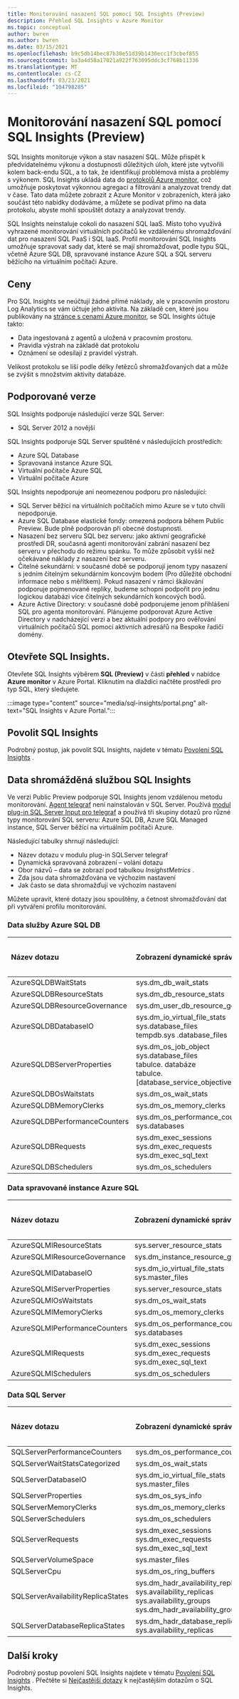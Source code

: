 ```yaml
---
title: Monitorování nasazení SQL pomocí SQL Insights (Preview)
description: Přehled SQL Insights v Azure Monitor
ms.topic: conceptual
author: bwren
ms.author: bwren
ms.date: 03/15/2021
ms.openlocfilehash: b9c5db14bec87b30e51d39b1430ecc1f3cbef855
ms.sourcegitcommit: ba3a4d58a17021a922f763095ddc3cf768b11336
ms.translationtype: MT
ms.contentlocale: cs-CZ
ms.lasthandoff: 03/23/2021
ms.locfileid: "104798285"
---
```

# <a name="monitor-your-sql-deployments-with-sql-insights-preview"></a>Monitorování nasazení SQL pomocí SQL Insights (Preview)
SQL Insights monitoruje výkon a stav nasazení SQL.  Může přispět k předvídatelnému výkonu a dostupnosti důležitých úloh, které jste vytvořili kolem back-endu SQL, a to tak, že identifikují problémová místa a problémy s výkonem. SQL Insights ukládá data do [protokolů Azure monitor](../logs/data-platform-logs.md), což umožňuje poskytovat výkonnou agregaci a filtrování a analyzovat trendy dat v čase. Tato data můžete zobrazit z Azure Monitor v zobrazeních, která jako součást této nabídky dodáváme, a můžete se podívat přímo na data protokolu, abyste mohli spouštět dotazy a analyzovat trendy.

SQL Insights neinstaluje cokoli do nasazení SQL IaaS. Místo toho využívá vyhrazené monitorování virtuálních počítačů ke vzdálenému shromažďování dat pro nasazení SQL PaaS i SQL IaaS.  Profil monitorování SQL Insights umožňuje spravovat sady dat, které se mají shromažďovat, podle typu SQL, včetně Azure SQL DB, spravované instance Azure SQL a SQL serveru běžícího na virtuálním počítači Azure.

## <a name="pricing"></a>Ceny

Pro SQL Insights se neúčtují žádné přímé náklady, ale v pracovním prostoru Log Analytics se vám účtuje jeho aktivita. Na základě cen, které jsou publikovány na [stránce s cenami Azure monitor](https://azure.microsoft.com/pricing/details/monitor/), se SQL Insights účtuje takto:

- Data ingestovaná z agentů a uložená v pracovním prostoru.
- Pravidla výstrah na základě dat protokolu
- Oznámení se odesílají z pravidel výstrah.

Velikost protokolu se liší podle délky řetězců shromažďovaných dat a může se zvýšit s množstvím aktivity databáze. 

## <a name="supported-versions"></a>Podporované verze 
SQL Insights podporuje následující verze SQL Server:

- SQL Server 2012 a novější

SQL Insights podporuje SQL Server spuštěné v následujících prostředích:

- Azure SQL Database
- Spravovaná instance Azure SQL
- Virtuální počítače Azure SQL
- Virtuální počítače Azure

SQL Insights nepodporuje ani neomezenou podporu pro následující:

- SQL Server běžící na virtuálních počítačích mimo Azure se v tuto chvíli nepodporuje.
- Azure SQL Database elastické fondy: omezená podpora během Public Preview. Bude plně podporován při obecné dostupnosti.  
- Nasazení bez serveru SQL bez serveru: jako aktivní geografické prostředí DR, současná agenti monitorování zabrání nasazení bez serveru v přechodu do režimu spánku. To může způsobit vyšší než očekávané náklady z nasazení bez serveru.  
- Čitelné sekundární: v současné době se podporují jenom typy nasazení s jedním čitelným sekundárním koncovým bodem (Pro důležité obchodní informace nebo s měřítkem). Pokud nasazení v rámci škálování podporuje pojmenované repliky, budeme schopni podpořit pro jednu logickou databázi více čitelných sekundárních koncových bodů.  
- Azure Active Directory: v současné době podporujeme jenom přihlášení SQL pro agenta monitorování. Plánujeme podporovat Azure Active Directory v nadcházející verzi a bez aktuální podpory pro ověřování virtuálních počítačů SQL pomocí aktivních adresářů na Bespoke řadiči domény.  


## <a name="open-sql-insights"></a>Otevřete SQL Insights.
Otevřete SQL Insights výběrem **SQL (Preview)** v části **přehled** v nabídce **Azure monitor** v Azure Portal. Kliknutím na dlaždici načtěte prostředí pro typ SQL, který sledujete.

:::image type="content" source="media/sql-insights/portal.png" alt-text="SQL Insights v Azure Portal.":::


## <a name="enable-sql-insights"></a>Povolit SQL Insights 
Podrobný postup, jak povolit SQL Insights, najdete v tématu [Povolení SQL Insights](sql-insights-enable.md) .


## <a name="data-collected-by-sql-insights"></a>Data shromážděná službou SQL Insights
Ve verzi Public Preview podporuje SQL Insights jenom vzdálenou metodu monitorování. [Agent telegraf](https://www.influxdata.com/time-series-platform/telegraf/) není nainstalován v SQL Server. Používá [modul plug-in SQL Server Input pro telegraf](https://www.influxdata.com/integration/microsoft-sql-server/) a používá tři skupiny dotazů pro různé typy monitorování SQL serveru: Azure SQL DB, Azure SQL Managed instance, SQL Server běžící na virtuálním počítači Azure. 

Následující tabulky shrnují následující:

- Název dotazu v modulu plug-in SQLServer telegraf
- Dynamická spravovaná zobrazení – volání dotazu
- Obor názvů – data se zobrazí pod tabulkou *InsighstMetrics* .
- Zda jsou data shromažďována ve výchozím nastavení
- Jak často se data shromažďují ve výchozím nastavení
 
Můžete upravit, které dotazy jsou spouštěny, a četnost shromažďování dat při vytváření profilu monitorování. 

### <a name="azure-sql-db-data"></a>Data služby Azure SQL DB 

| Název dotazu | Zobrazení dynamické správy | Obor názvů | Ve výchozím nastavení povoleno | Výchozí frekvence shromažďování |
|:---|:---|:---|:---|:---|
| AzureSQLDBWaitStats |  sys.dm_db_wait_stats | sqlserver_azuredb_waitstats | Ne | NA |
| AzureSQLDBResourceStats | sys.dm_db_resource_stats | sqlserver_azure_db_resource_stats | Ano | 60 sekund |
| AzureSQLDBResourceGovernance | sys.dm_user_db_resource_governance | sqlserver_db_resource_governance | Ano | 60 sekund |
| AzureSQLDBDatabaseIO | sys.dm_io_virtual_file_stats<br>sys.database_files<br>tempdb.sys .database_files | sqlserver_database_io | Ano | 60 sekund |
| AzureSQLDBServerProperties | sys.dm_os_job_object<br>sys.database_files<br>tabulce. databáze<br>tabulce. [database_service_objectives] | sqlserver_server_properties | Ano | 60 sekund |
| AzureSQLDBOsWaitstats | sys.dm_os_wait_stats | sqlserver_waitstats | Ano | 60 sekund |
| AzureSQLDBMemoryClerks | sys.dm_os_memory_clerks | sqlserver_memory_clerks | Ano | 60 sekund |
| AzureSQLDBPerformanceCounters | sys.dm_os_performance_counters<br>sys.databases | sqlserver_performance | Ano | 60 sekund |
| AzureSQLDBRequests | sys.dm_exec_sessions<br>sys.dm_exec_requests<br>sys.dm_exec_sql_text | sqlserver_requests | Ne | NA |
| AzureSQLDBSchedulers | sys.dm_os_schedulers | sqlserver_schedulers | Ne | NA  |

### <a name="azure-sql-managed-instance-data"></a>Data spravované instance Azure SQL 

| Název dotazu | Zobrazení dynamické správy | Obor názvů | Ve výchozím nastavení povoleno | Výchozí frekvence shromažďování |
|:---|:---|:---|:---|:---|
| AzureSQLMIResourceStats | sys.server_resource_stats | sqlserver_azure_db_resource_stats | Ano | 60 sekund |
| AzureSQLMIResourceGovernance | sys.dm_instance_resource_governance | sqlserver_instance_resource_governance | Ano | 60 sekund |
| AzureSQLMIDatabaseIO | sys.dm_io_virtual_file_stats<br>sys.master_files | sqlserver_database_io | Ano | 60 sekund |
| AzureSQLMIServerProperties | sys.server_resource_stats | sqlserver_server_properties | Ano | 60 sekund |
| AzureSQLMIOsWaitstats | sys.dm_os_wait_stats | sqlserver_waitstats | Ano | 60 sekund |
| AzureSQLMIMemoryClerks | sys.dm_os_memory_clerks | sqlserver_memory_clerks | Ano | 60 sekund |
| AzureSQLMIPerformanceCounters | sys.dm_os_performance_counters<br>sys.databases | sqlserver_performance | Ano | 60 sekund |
| AzureSQLMIRequests | sys.dm_exec_sessions<br>sys.dm_exec_requests<br>sys.dm_exec_sql_text | sqlserver_requests | Ne | NA |
| AzureSQLMISchedulers | sys.dm_os_schedulers | sqlserver_schedulers | Ne | NA |

### <a name="sql-server-data"></a>Data SQL Server

| Název dotazu | Zobrazení dynamické správy | Obor názvů | Ve výchozím nastavení povoleno | Výchozí frekvence shromažďování |
|:---|:---|:---|:---|:---|
| SQLServerPerformanceCounters | sys.dm_os_performance_counters | sqlserver_performance | Ano | 60 sekund |
| SQLServerWaitStatsCategorized | sys.dm_os_wait_stats | sqlserver_waitstats | Ano | 60 sekund | 
| SQLServerDatabaseIO | sys.dm_io_virtual_file_stats<br>sys.master_files | sqlserver_database_io | Ano | 60 sekund |
| SQLServerProperties | sys.dm_os_sys_info | sqlserver_server_properties | Ano | 60 sekund |
| SQLServerMemoryClerks | sys.dm_os_memory_clerks | sqlserver_memory_clerks | Ano | 60 sekund |
| SQLServerSchedulers | sys.dm_os_schedulers | sqlserver_schedulers | Ne | NA |
| SQLServerRequests | sys.dm_exec_sessions<br>sys.dm_exec_requests<br>sys.dm_exec_sql_text | sqlserver_requests | Ne | NA |
| SQLServerVolumeSpace | sys.master_files | sqlserver_volume_space | Ano | 60 sekund |
| SQLServerCpu | sys.dm_os_ring_buffers | sqlserver_cpu | Ano | 60 sekund |
| SQLServerAvailabilityReplicaStates | sys.dm_hadr_availability_replica_states<br>sys.availability_replicas<br>sys.availability_groups<br>sys.dm_hadr_availability_group_states | sqlserver_hadr_replica_states | | 60 sekund |
| SQLServerDatabaseReplicaStates | sys.dm_hadr_database_replica_states<br>sys.availability_replicas | sqlserver_hadr_dbreplica_states | | 60 sekund |




## <a name="next-steps"></a>Další kroky

Podrobný postup povolení SQL Insights najdete v tématu [Povolení SQL Insights](sql-insights-enable.md) .
Přečtěte si [Nejčastější dotazy](../faq.md#sql-insights-preview) k nejčastějším dotazům o SQL Insights.
